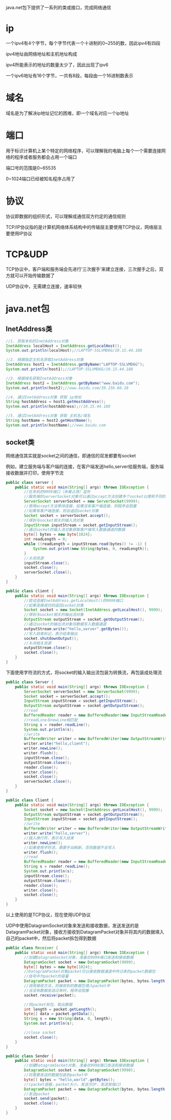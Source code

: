java.net包下提供了一系列的类或接口，完成网络通信



# ip

一个ipv4有4个字节，每个字节代表一个十进制的0~255的数，因此ipv4有四段

ipv4地址由网络地址和主机地址构成

ipv4所能表示的地址的数量太少了，因此出现了ipv6

一个ipv6地址有16个字节，一共有8段，每段由一个16进制数表示



# 域名

域名是为了解决ip地址记忆的困难，即一个域名对应一个ip地址



# 端口

用于标识计算机上某个特定的网络程序，可以理解我的电脑上每个一个需要连接网络的程序或者服务都会占用一个端口

端口号的范围是0~65535

0~1024端口已经被知名程序占用了





# 协议

协议即数据的组织形式，可以理解成通信双方约定的通信规则

TCP/IP协议指的是计算机网络体系结构中的传输层主要使用TCP协议，网络层主要使用IP协议



# TCP&UDP

TCP协议中，客户端和服务端会先进行‘三次握手’来建立连接，三次握手之后，双方就可以开始传输数据了

UDP协议中，无需建立连接，速率较快





# java.net包



## InetAddress类

```java
//1. 获取本机的InetAddress对象
InetAddress localHost = InetAddress.getLocalHost();
System.out.println(localHost);//LAPTOP-5SLVMD6G/10.15.44.188

//2. 根据指定主机名获取InetAddress对象
InetAddress host1 = InetAddress.getByName("LAPTOP-5SLVMD6G");
System.out.println(host1);//LAPTOP-5SLVMD6G/10.15.44.188

//3. 根据域名获取InetAddress对象
InetAddress host2 = InetAddress.getByName("www.baidu.com");
System.out.println(host2);//www.baidu.com/39.156.66.18

//4. 通过InetAddress对象 获取 ip地址
String hostAddress = host1.getHostAddress();
System.out.println(hostAddress);//10.15.44.188

//5. 通过InetAddress对象 获取 主机名/域名
String hostName = host2.getHostName();
System.out.println(hostName);//www.baidu.com
```



## socket类

网络通信其实就是socket之间的通信，即通信的双发都要有socket

例如，建立服务端与客户端的连接，在客户端发送hello,server给服务端，服务端接收数据并打印，使用字节流

```java
public class server {
    public static void main(String[] args) throws IOException {
        //在本机的9999端口（未被占用）监听
        //服务端的serverSocket对象可以通过accept方法创建多个socket以便和不同的客户端建立连接
        ServerSocket serverSocket = new ServerSocket(9999);
        //使用accept方法等待连接，如果没有客户端连接，则程序会阻塞
        //如果有客户端连接，则会返回socket对象
        Socket socket = serverSocket.accept();
        //得到与socket相关的输入流对象
        InputStream inputStream = socket.getInputStream();
        //通过socket的输入流对象获取客户端写入数据通道的数据
        byte[] bytes = new byte[1024];
        int readLength = 0;
        while ((readLength = inputStream.read(bytes)) != -1) {
            System.out.print(new String(bytes, 0, readLength));
        }
        //关闭资源
        inputStream.close();
        socket.close();
        serverSocket.close();
    }
}
```

```java
public class client {
    public static void main(String[] args) throws IOException {
        //尝试连接InetAddress.getLocalHost()的9999端口
        //如果连接成功则返回socket对象
        Socket socket = new Socket(InetAddress.getLocalHost(), 9999);
        //得到与socket相关的输出流对象
        OutputStream outputStream = socket.getOutputStream();
        //通过socket的输出流对象将数据写入数据通道
        outputStream.write("hello,server".getBytes());
        //写入结束标记，表示结束输出
        socket.shutdownOutput();
        //关闭相关资源
        outputStream.close();
        socket.close();
    }
}

```





下面使用字符流的方式，将socket的输入输出流包装为转换流，再包装成处理流

```java
public class Server {
    public static void main(String[] args) throws IOException {
        ServerSocket serverSocket = new ServerSocket(9999);
        Socket socket = serverSocket.accept();
        InputStream inputStream = socket.getInputStream();
        OutputStream outputStream = socket.getOutputStream();
        //read
        BufferedReader reader = new BufferedReader(new InputStreamReader(inputStream));
        //readLine与newLine相匹配
        String s = reader.readLine();
        System.out.println(s);
        //write
        BufferedWriter writer = new BufferedWriter(new OutputStreamWriter(outputStream));
        writer.write("hello,client");
        writer.newLine();
        writer.flush();
        inputStream.close();
        outputStream.close();
        reader.close();
        writer.close();
        socket.close();
        serverSocket.close();
    }
}
```



```java
public class Client {
    public static void main(String[] args) throws IOException {
        Socket socket = new Socket(InetAddress.getLocalHost(), 9999);
        OutputStream outputStream = socket.getOutputStream();
        InputStream inputStream = socket.getInputStream();
        //write
        BufferedWriter writer = new BufferedWriter(new OutputStreamWriter(outputStream));
        writer.write("hello,server");
        //插入换行符，表示写入结束
        writer.newLine();
        //如果使用字符流，需要手动刷新，否则数据不会写入
        writer.flush();
        //read
        BufferedReader reader = new BufferedReader(new InputStreamReader(inputStream));
        String s = reader.readLine();
        System.out.println(s);
        inputStream.close();
        outputStream.close();
        reader.close();
        writer.close();
        socket.close();
    }
}
```



以上使用的是TCP协议，现在使用UDP协议

UDP中使用DatagramSocket对象来发送和接收数据，发送发送的是DatagramPacket对象，接收方接收到DatagramPacket对象并将其内的数据填入自己的packet中，然后将packet拆包得到数据

```java
public class Receiver {
    public static void main(String[] args) throws IOException {
        //创建DatagramSocket对象，准备在9999端口发送和接收数据
        DatagramSocket socket = new DatagramSocket(9999);
        byte[] bytes = new byte[1024];
        //DatagramPacket对象packet可以接收数据通道中传过来的packet数据包
        //括号中为packet的容量
        DatagramPacket packet = new DatagramPacket(bytes, bytes.length);
        //调用接收方法，将接收到的数据包填入packet中
        //当没有数据发送过来时，程序会阻塞
        socket.receive(packet);

        //将packet拆包，取出数据
        int length = packet.getLength();
        byte[] data = packet.getData();
        String s = new String(data, 0, length);
        System.out.println(s);

        //close socket
        socket.close();
    }
}
```



```java
public class Sender {
    public static void main(String[] args) throws IOException {
        //创建DatagramSocket对象，准备在9998端口发送和接收数据
        DatagramSocket socket = new DatagramSocket(9998);
        //将需要发送的数据包装到packet中
        byte[] bytes = "hello,world".getBytes();
        //(packet容器，packet大小，发送方IP，发送放端口)
        DatagramPacket packet = new DatagramPacket(bytes, bytes.length, InetAddress.getLocalHost(), 9999);
        //发送packet
        socket.send(packet);
        socket.close();
    }
}

```

